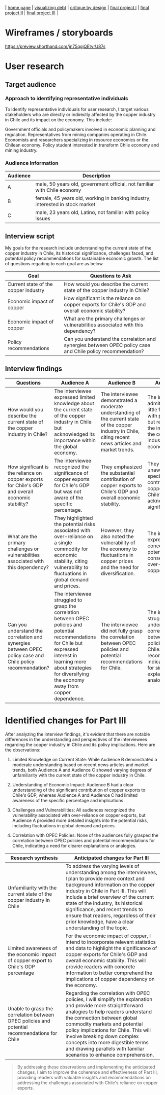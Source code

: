 | [home page](https://tinazhang1219.github.io/Tina-Zhang-Portfolio/) | [visualizing debt](visualizing-government-debt.md) | [critique by design](critique-by-design.md) | [final project I](final-project-part-one.md) | [final project II](final-project-part-two.md) | [final project III](final-project-part-three.md) |

# Wireframes / storyboards
https://preview.shorthand.com/jn75qgjQEtvrU87s

# User research 

## Target audience
### Approach to identifying representative individuals
To identify representative individuals for user research, I target various stakeholders who are directly or indirectly affected by the copper industry in Chile and its impact on the economy. This include:

Government officials and policymakers involved in economic planning and regulation.
Representatives from mining companies operating in Chile.
Economists and researchers specializing in resource economics or the Chilean economy.
Policy student interested in transform Chile economy and mining industry.

### Audience Information
| Audience | Description |
|------|------------------|
|  A    |male, 50 years old, government official, not familiar with Chile economy               |
|  B    |female, 45 years old, working in banking industry, interested in stock market                  |
|  C    |male, 23 years old, Latino, not familiar with policy issues                 |


## Interview script
My goals for the research include understanding the current state of the copper industry in Chile, its historical significance, challenges faced, and potential policy recommendations for sustainable economic growth. The list of questions regading to each goal are as below.

| Goal | Questions to Ask |
|------|------------------|
|  Current state of the copper industry    |  How would you describe the current state of the copper industry in Chile?	   |
|   Economic impact of copper   |    How significant is the reliance on copper exports for Chile's GDP and overall economic stability?    |
|   Economic impact of copper   |    What are the primary challenges or vulnerabilities associated with this dependency?             |
|   Policy recommendations   |    Can you understand the correlation and synergies between OPEC policy case and Chile policy recommendation? |

## Interview findings

| Questions    | Audience A | Audience B | Audience C |
|-------------------------|--------------------------------|-------------|-------------|
| How would you describe the current state of the copper industry in Chile? | The interviewee expressed limited knowledge about the current state of the copper industry in Chile but acknowledged its importance within the global economy. | The interviewee demonstrated a moderate understanding of the current state of the copper industry in Chile, citing recent news articles and market trends.   | The interviewee admitted to having little familiarity with policy issues but recognized the importance of the copper industry in Chile's economy.|
| How significant is the reliance on copper exports for Chile's GDP and overall economic stability? |The interviewee recognized the significance of copper exports for Chile's GDP but was not aware of the specific percentage. |They emphasized the substantial contribution of copper exports to Chile's GDP and overall economic stability.|They were unaware of the specific contribution of copper exports to Chile's GDP but acknowledged its significance. |
| What are the primary challenges or vulnerabilities associated with this dependency? | They highlighted the potential risks associated with over-reliance on a single commodity for economic stability, citing vulnerability to fluctuations in global demand and prices. | However, they also noted the vulnerability of the economy to fluctuations in copper prices and the need for diversification. |The interviewee expressed concern about the potential negative consequences of over-reliance on copper exports. |
|Can you understand the correlation and synergies between OPEC policy case and Chile policy recommendation? |  The interviewee struggled to grasp the correlation between OPEC policies and potential recommendations for Chile but expressed interest in learning more about strategies for diversifying the economy away from copper dependence. | The interviewee did not fully grasp the correlation between OPEC policies and potential recommendations for Chile. | The interviewee struggled to understand the correlation between OPEC policies and Chilean policy recommendations, indicating a need for simpler explanations or analogies. |

# Identified changes for Part III
After analyzing the interview findings, it's evident that there are notable differences in the understanding and perspectives of the interviewees regarding the copper industry in Chile and its polivy implications. Here are the observations:

1. Limited Knowledge on Current State: While Audience B demonstrated a moderate understanding based on recent news articles and market trends, both Audience A and Audience C showed varying degrees of unfamiliarity with the current state of the copper industry in Chile.

2. Understanding of Economic Impact: Audience B had a clear understanding of the significant contribution of copper exports to Chile's GDP, whereas Audience A and Audience C had limited awareness of the specific percentage and implications.

3. Challenges and Vulnerabilities: All audiences recognized the vulnerability associated with over-reliance on copper exports, but Audience A provided more detailed insights into the potential risks, including fluctuations in global demand and prices.

4. Correlation with OPEC Policies: None of the audiences fully grasped the correlation between OPEC policies and potential recommendations for Chile, indicating a need for clearer explanations or analogies.

| Research synthesis                       | Anticipated changes for Part III                                                |
|------------------------------------------|---------------------------------------------------------------------------------|
| Unfamiliarity with the current state of the copper industry in Chile | To address the varying levels of understanding among the interviewees, I plan to provide more context and background information on the copper industry in Chile in Part III. This will include a brief overview of the current state of the industry, its historical significance, and recent trends to ensure that readers, regardless of their prior knowledge, have a clear understanding of the topic. |
| Limited awareness of the economic impact of copper export to Chile's GDP percentage |  For the economic impact of copper, I intend to incorporate relevant statistics and data to highlight the significance of copper exports for Chile's GDP and overall economic stability. This will provide readers with concrete information to better comprehend the implications of copper dependency on the economy.    |
| Unable to grasp the correlation between OPEC policies and potential recommendations for Chile | Regarding the correlation with OPEC policies, I will simplify the explanation and provide more straightforward analogies to help readers understand the connection between global commodity markets and potential policy implications for Chile. This will involve breaking down complex concepts into more digestible terms and drawing parallels with familiar scenarios to enhance comprehension. |

> By addressing these observations and implementing the anticipated changes, I aim to improve the coherence and effectiveness of Part III, providing readers with valuable insights and recommendations on addressing the challenges associated with Chile's reliance on copper exports.
